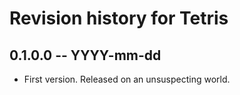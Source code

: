 # Revision history for Tetris

## 0.1.0.0  -- YYYY-mm-dd

* First version. Released on an unsuspecting world.
